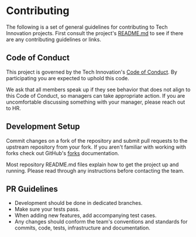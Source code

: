 # Contributing

The following is a set of general guidelines for contributing to Tech Innovation projects.
First consult the project's [README.md](./README.md) to see if there are any contributing guidelines or links.

## Code of Conduct

This project is governed by the Tech Innovation's [Code of Conduct](./CODE_OF_CONDUCT.md).  By participating you are expected to uphold this code.

We ask that all members speak up if they see behavior that does not align to this Code of Conduct, so managers can take appropriate action. If you are uncomfortable discussing something with your manager, please reach out to HR.

## Development Setup

Commit changes on a fork of the repository and submit pull requests to the upstream repository from your fork.  If you aren't familiar with working with forks check out GitHub's [forks] documentation.  

Most repository README.md files explain how to get the project up and running.  Please read through any instructions before contacting the team.  

## PR Guidelines

- Development should be done in dedicated branches.
- Make sure your tests pass.
- When adding new features, add accompanying test cases.
- Any changes should conform the team's conventions and standards for commits, code, tests, infrastructure and documentation.

[forks]:https://docs.github.com/en/free-pro-team@latest/github/collaborating-with-issues-and-pull-requests/working-with-forks
